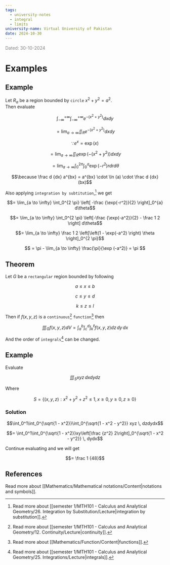 ```yaml
---
tags:
  - university-notes
  - integral
  - limits
university-name: Virtual University of Pakistan
date: 2024-10-30
---
```


<span style="color: gray;">Dated: 30-10-2024</span>

# Examples

## Example

Let $R_a$ be a region bounded by `circle` $x^2 + y^2 = a^2$.  
Then evaluate  

$$\int_{- \infty}^{+ \infty}\int_{- \infty}^{+ \infty} e^{-(x^2 + y^2)} dx dy$$

$$= \lim_{a \to \infty} \iint_R e^{-(x^2 + y^2)} dx dy$$

$$\because e^x = \exp (x)$$

$$= \lim_{a \to \infty} \iint_R \exp\left(-(x^2 + y^2)\right) dx dy$$

$$= \lim_{a \to \infty} \int_0^{2 \pi} \int_0^a \exp\left(-r^2\right) r dr d\theta$$

$$\because \frac d {dx} a^{bx} = a^{bx} \cdot \ln (a) \cdot \frac d {dx} (bx)$$

Also applying `integration by subtitution`,[^1] we get  

$$= \lim_{a \to \infty} \int_0^{2 \pi} \left[ -\frac {\exp(-r^2)}{2} \right]_0^{a} d\theta$$

$$= \lim_{a \to \infty} \int_0^{2 \pi} \left[-\frac {\exp(-a^2)}{2} - \frac 1 2 \right] d\theta$$

$$= \lim_{a \to \infty} \frac 1 2 \left[\left(1 - \exp(-a^2) \right) \theta \right]_0^{2 \pi}$$

$$
= \pi - \lim_{a \to \infty} \frac{\pi}{\exp (-a^2)} = \pi
$$

## Theorem

Let $G$ be a `rectangular` region bounded by following  

$$a \le x \le b$$

$$c \le y \le d$$

$$k \le z \le l$$

Then if $f(x, y, z)$ is a `continuous`[^2] `function`[^3] then

$$
\iiint_{G} f(x, y, z) dV = \int_{a}^{b} \int_{c}^{d} \int_{k}^{\ell} f(x, y, z) dz \, dy \, dx
$$

And the order of `integrals`[^4] can be changed.

## Example

Evaluate  

$$\iiint_S xyz \, dx dy dz$$

Where  

$$S = \{(x, y, z) : x^2 + y^2 + z^2 \le 1, x \ge 0, y \ge 0, z \ge 0\}$$

### Solution

$$\int_0^1\int_0^{\sqrt{1 - x^2}}\int_0^{\sqrt{1 - x^2 - y^2}} xyz \, dzdydx$$

$$= \int_0^1\int_0^{\sqrt{1 - x^2}}xy\left[\frac {z^2} 2\right]_0^{\sqrt{1 - x^2 - y^2}} \, dydx$$

Continue evaluating and we will get  

$$= \frac 1 {48}$$

## References

Read more about [[Mathematics/Mathematical notations/Content|notations and symbols]].

[^1]: Read more about [[semester 1/MTH101 - Calculus and Analytical Geometry/26. Integration by Substitution/Lecture|integration by substitution]].
[^2]: Read more about [[semester 1/MTH101 - Calculus and Analytical Geometry/12. Continuity/Lecture|continuity]].
[^3]: Read more about [[Mathematics/Function/Content|functions]].
[^4]: Read more about [[semester 1/MTH101 - Calculus and Analytical Geometry/25. Integrations/Lecture|integrals]].